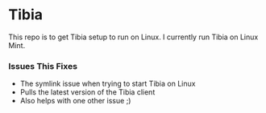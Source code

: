 # Tibia

This repo is to get Tibia setup to run on Linux.
I currently run Tibia on Linux Mint.

### Issues This Fixes
- The symlink issue when trying to start Tibia on Linux
- Pulls the latest version of the Tibia client
- Also helps with one other issue  ;)
